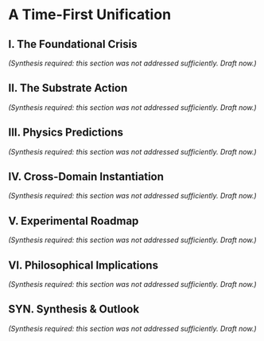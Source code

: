 # A Time-First Unification

## I. The Foundational Crisis
_(Synthesis required: this section was not addressed sufficiently. Draft now.)_

## II. The Substrate Action
_(Synthesis required: this section was not addressed sufficiently. Draft now.)_

## III. Physics Predictions
_(Synthesis required: this section was not addressed sufficiently. Draft now.)_

## IV. Cross-Domain Instantiation
_(Synthesis required: this section was not addressed sufficiently. Draft now.)_

## V. Experimental Roadmap
_(Synthesis required: this section was not addressed sufficiently. Draft now.)_

## VI. Philosophical Implications
_(Synthesis required: this section was not addressed sufficiently. Draft now.)_

## SYN. Synthesis & Outlook
_(Synthesis required: this section was not addressed sufficiently. Draft now.)_
